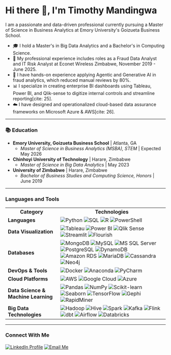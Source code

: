# Hi there 👋, I'm Timothy Mandingwa

I am a passionate and data-driven professional currently pursuing a Master of Science in Business Analytics at Emory University's Goizueta Business School.

- 🎓 I hold a Master's in Big Data Analytics and a Bachelor's in Computing Science.
- 💼 My professional experience includes roles as a Fraud Data Analyst and IT Risk Analyst at Econet Wireless Zimbabwe, November 2019 - June 2025.
- 🤖 I have hands-on experience applying Agentic and Generative AI in fraud analytics, which reduced manual reviews by 80%.
- 📊 I specialize in creating enterprise BI dashboards using Tableau, Power BI, and Qlik-sense to digitize internal controls and streamline reporting[cite: 25].
- ☁️ I have designed and operationalized cloud-based data assurance frameworks on Microsoft Azure & AWS[cite: 26].

---

### 📚 Education

- **Emory University, Goizueta Business School** | Atlanta, GA 
  - *Master of Science in Business Analytics (MSBA), STEM* | Expected May 2026 
- **Chinhoyi University of Technology** | Harare, Zimbabwe 
  - *Master of Science in Big Data Analytics* | May 2023 
- **University of Zimbabwe** | Harare, Zimbabwe 
  - *Bachelor of Business Studies and Computing Science, Honors* | June 2019 

---

### Languages and Tools

<table>
  <tr>
    <td align="center"><strong>Category</strong></td>
    <td align="center"><strong>Technologies</strong></td>
  </tr>
  <tr>
    <td><strong>Languages</strong></td>
    <td>
      <img src="https://img.shields.io/badge/Python-3776AB?style=for-the-badge&logo=python&logoColor=white" alt="Python"/>
      <img src="https://img.shields.io/badge/SQL-025E8C?style=for-the-badge&logo=microsoft-sql-server&logoColor=white" alt="SQL"/>
      <img src="https://img.shields.io/badge/R-276DC3?style=for-the-badge&logo=r&logoColor=white" alt="R"/>
      <img src="https://img.shields.io/badge/PowerShell-5391FE?style=for-the-badge&logo=powershell&logoColor=white" alt="PowerShell"/>
    </td>
  </tr>
  <tr>
    <td><strong>Data Visualization</strong></td>
    <td>
      <img src="https://img.shields.io/badge/Tableau-E97627?style=for-the-badge&logo=tableau&logoColor=white" alt="Tableau"/>
      <img src="https://img.shields.io/badge/Power%20BI-F2C811?style=for-the-badge&logo=power-bi&logoColor=black" alt="Power BI"/>
      <img src="https://img.shields.io/badge/Qlik-009848?style=for-the-badge&logo=qlik&logoColor=white" alt="Qlik Sense"/>
      <img src="https://img.shields.io/badge/Streamlit-FF4B4B?style=for-the-badge&logo=streamlit&logoColor=white" alt="Streamlit"/>
      <img src="https://img.shields.io/badge/Flourish-2C3E50?style=for-the-badge&logo=flourish&logoColor=white" alt="Flourish"/>
    </td>
  </tr>
  <tr>
    <td><strong>Databases</strong></td>
    <td>
      <img src="https://img.shields.io/badge/MongoDB-47A248?style=for-the-badge&logo=mongodb&logoColor=white" alt="MongoDB"/>
      <img src="https://img.shields.io/badge/MySQL-4479A1?style=for-the-badge&logo=mysql&logoColor=white" alt="MySQL"/>
      <img src="https://img.shields.io/badge/Microsoft%20SQL%20Server-CC2927?style=for-the-badge&logo=microsoft-sql-server&logoColor=white" alt="MS SQL Server"/>
      <img src="https://img.shields.io/badge/PostgreSQL-4169E1?style=for-the-badge&logo=postgresql&logoColor=white" alt="PostgreSQL"/>
      <img src="https://img.shields.io/badge/Amazon%20DynamoDB-4053D6?style=for-the-badge&logo=amazon-dynamodb&logoColor=white" alt="DynamoDB"/>
      <img src="https://img.shields.io/badge/Amazon%20RDS-527FFF?style=for-the-badge&logo=amazon-rds&logoColor=white" alt="Amazon RDS"/>
      <img src="https://img.shields.io/badge/MariaDB-003545?style=for-the-badge&logo=mariadb&logoColor=white" alt="MariaDB"/>
      <img src="https://img.shields.io/badge/Cassandra-1287B1?style=for-the-badge&logo=apache-cassandra&logoColor=white" alt="Cassandra"/>
      <img src="https://img.shields.io/badge/Neo4j-4581C3?style=for-the-badge&logo=neo4j&logoColor=white" alt="Neo4j"/>
    </td>
  </tr>
  <tr>
    <td><strong>DevOps & Tools</strong></td>
    <td>
      <img src="https://img.shields.io/badge/Docker-2496ED?style=for-the-badge&logo=docker&logoColor=white" alt="Docker"/>
      <img src="https://img.shields.io/badge/Anaconda-44A833?style=for-the-badge&logo=anaconda&logoColor=white" alt="Anaconda"/>
      <img src="https://img.shields.io/badge/PyCharm-000000?style=for-the-badge&logo=pycharm&logoColor=white" alt="PyCharm"/>
    </td>
  </tr>
  <tr>
    <td><strong>Cloud Platforms</strong></td>
    <td>
      <img src="https://img.shields.io/badge/Amazon%20AWS-232F3E?style=for-the-badge&logo=amazon-aws&logoColor=white" alt="AWS"/>
      <img src="https://img.shields.io/badge/Google%20Cloud-4285F4?style=for-the-badge&logo=google-cloud&logoColor=white" alt="Google Cloud"/>
      <img src="https://img.shields.io/badge/Microsoft%20Azure-0078D4?style=for-the-badge&logo=microsoft-azure&logoColor=white" alt="Azure"/>
    </td>
  </tr>
  <tr>
    <td><strong>Data Science & Machine Learning</strong></td>
    <td>
      <img src="https://img.shields.io/badge/Pandas-150458?style=for-the-badge&logo=pandas&logoColor=white" alt="Pandas"/>
      <img src="https://img.shields.io/badge/NumPy-013243?style=for-the-badge&logo=numpy&logoColor=white" alt="NumPy"/>
      <img src="https://img.shields.io/badge/Scikit--learn-F7931E?style=for-the-badge&logo=scikit-learn&logoColor=white" alt="Scikit-learn"/>
      <img src="https://img.shields.io/badge/Seaborn-34495E?style=for-the-badge&logo=seaborn&logoColor=white" alt="Seaborn"/>
      <img src="https://img.shields.io/badge/TensorFlow-FF6F00?style=for-the-badge&logo=tensorflow&logoColor=white" alt="TensorFlow"/>
      <img src="https://img.shields.io/badge/Gephi-4A90E2?style=for-the-badge&logo=gephi&logoColor=white" alt="Gephi"/>
      <img src="https://img.shields.io/badge/RapidMiner-003366?style=for-the-badge&logo=rapidminer&logoColor=white" alt="RapidMiner"/>
    </td>
  </tr>
  <tr>
    <td><strong>Big Data Technologies</strong></td>
    <td>
      <img src="https://img.shields.io/badge/Apache%20Hadoop-66CCFF?style=for-the-badge&logo=apache-hadoop&logoColor=black" alt="Hadoop"/>
      <img src="https://img.shields.io/badge/Apache%20Hive-FDEE21?style=for-the-badge&logo=apache-hive&logoColor=black" alt="Hive"/>
      <img src="https://img.shields.io/badge/Apache%20Spark-E25A1C?style=for-the-badge&logo=apache-spark&logoColor=white" alt="Spark"/>
      <img src="https://img.shields.io/badge/Apache%20Kafka-231F20?style=for-the-badge&logo=apache-kafka&logoColor=white" alt="Kafka"/>
      <img src="https://img.shields.io/badge/Apache%20Flink-E6526F?style=for-the-badge&logo=apache-flink&logoColor=white" alt="Flink"/>
      <img src="https://img.shields.io/badge/dbt-FF694B?style=for-the-badge&logo=dbt&logoColor=white" alt="dbt"/>
      <img src="https://img.shields.io/badge/Apache%20Airflow-017CEE?style=for-the-badge&logo=apache-airflow&logoColor=white" alt="Airflow"/>
      <img src="https://img.shields.io/badge/Databricks-FF3621?style=for-the-badge&logo=databricks&logoColor=white" alt="Databricks"/>
    </td>
  </tr>
</table>

---

### Connect With Me

<p align="left">
  <a href="https://www.linkedin.com/in/your-profile-url/" target="blank"><img align="center" src="https://img.shields.io/badge/LinkedIn-0077B5?style=for-the-badge&logo=linkedin&logoColor=white" alt="LinkedIn Profile"/></a>
  <a href="mailto:timothy.mandingwa@emory.edu" target="blank"><img align="center" src="https://img.shields.io/badge/Email-D14836?style=for-the-badge&logo=gmail&logoColor=white" alt="Email Me"/></a>
</p>
